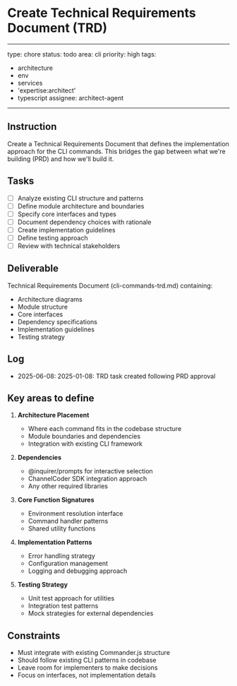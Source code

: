 # Create Technical Requirements Document (TRD)

---
type: chore
status: todo
area: cli
priority: high
tags:
  - architecture
  - env
  - services
  - 'expertise:architect'
  - typescript
assignee: architect-agent
---


## Instruction
Create a Technical Requirements Document that defines the implementation approach for the CLI commands. This bridges the gap between what we're building (PRD) and how we'll build it.  

## Tasks
- [ ] Analyze existing CLI structure and patterns
- [ ] Define module architecture and boundaries
- [ ] Specify core interfaces and types
- [ ] Document dependency choices with rationale
- [ ] Create implementation guidelines
- [ ] Define testing approach
- [ ] Review with technical stakeholders

## Deliverable
Technical Requirements Document (cli-commands-trd.md) containing:
- Architecture diagrams
- Module structure
- Core interfaces
- Dependency specifications
- Implementation guidelines
- Testing strategy

## Log
- 2025-06-08: 2025-01-08: TRD task created following PRD approval

## Key areas to define
1. **Architecture Placement**
   - Where each command fits in the codebase structure
   - Module boundaries and dependencies
   - Integration with existing CLI framework

2. **Dependencies**
   - @inquirer/prompts for interactive selection
   - ChannelCoder SDK integration approach
   - Any other required libraries

3. **Core Function Signatures**
   - Environment resolution interface
   - Command handler patterns
   - Shared utility functions

4. **Implementation Patterns**
   - Error handling strategy
   - Configuration management
   - Logging and debugging approach

5. **Testing Strategy**
   - Unit test approach for utilities
   - Integration test patterns
   - Mock strategies for external dependencies

## Constraints
- Must integrate with existing Commander.js structure
- Should follow existing CLI patterns in codebase
- Leave room for implementers to make decisions
- Focus on interfaces, not implementation details
